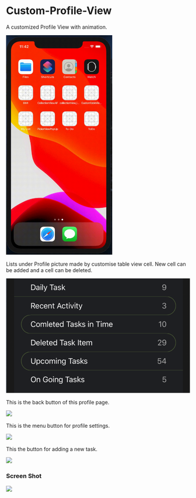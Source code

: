 # Custom-Profile-View

A customized Profile View with animation. 


<img src="vdo.gif" height=600/>

Lists under Profile picture made by customise table view cell. New cell can be added and a cell can be deleted.

![listView](https://github.com/arikaafrinboshra/Custom-Profile-View/blob/master/CustomTableViewCell/View%202.png)

This is the back button of this profile page.

![](<img width="168" alt="View 3" src="https://user-images.githubusercontent.com/29355230/79500749-c63e5680-804e-11ea-9ea6-03282a043a39.png">)

This is the menu button for profile settings.

![](<img width="112" alt="View 4" src="https://user-images.githubusercontent.com/29355230/79500888-00a7f380-804f-11ea-8f05-fabd817f517c.png">)

This the button for adding a new task.

![](<img width="291" alt="View 5" src="https://user-images.githubusercontent.com/29355230/79500986-233a0c80-804f-11ea-9971-d31aeafccb2e.png">)

### Screen Shot 

![](<img width="370" alt="View" src="https://user-images.githubusercontent.com/29355230/79501093-4ebcf700-804f-11ea-8d7c-009356daae01.png">)
